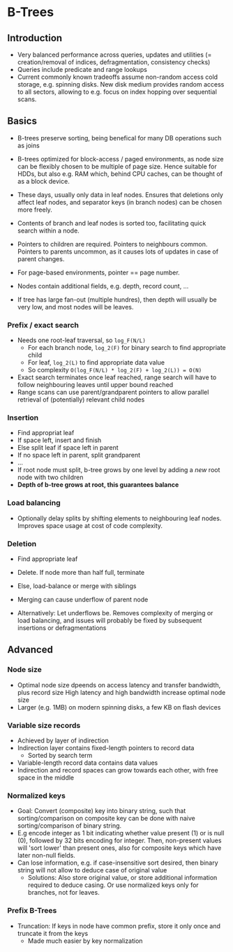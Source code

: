 # B-Trees

## Introduction

- Very balanced performance across queries, updates and utilities 
  (= creation/removal of indices, defragmentation, consistency checks)
- Queries include predicate and range lookups
- Current commonly known tradeoffs assume non-random access cold storage, e.g.
  spinning disks. New disk medium provides random access to all sectors,
  allowing to e.g. focus on index hopping over sequential scans.

## Basics

- B-trees preserve sorting, being benefical for many DB operations such as joins
- B-trees optimized for block-access / paged environments, as node size can be
  flexibly chosen to be multiple of page size. Hence suitable for HDDs, but
  also e.g. RAM which, behind CPU caches, can be thought of as a block device.

- These days, usually only data in leaf nodes. Ensures that deletions only
  affect leaf nodes, and separator keys (in branch nodes) can be chosen more
  freely.
- Contents of branch and leaf nodes is sorted too, facilitating quick search
  within a node.

- Pointers to children are required. Pointers to neighbours common. Pointers to
  parents uncommon, as it causes lots of updates in case of parent changes.
- For page-based environments, pointer == page number.

- Nodes contain additional fields, e.g. depth, record count, ...

- If tree has large fan-out (multiple hundres), then depth will usually be very
  low, and most nodes will be leaves.

### Prefix / exact search

- Needs one root-leaf traversal, so `log_F(N/L)`
  - For each branch node, `log_2(F)` for binary search to find appropriate child
  - For leaf, `log_2(L)` to find appropriate data value
  - So complexity `O(log_F(N/L) * log_2(F) + log_2(L)) = O(N)`
- Exact search terminates once leaf reached, range search will have to follow
  neighbouring leaves until upper bound reached
- Range scans can use parent/grandparent pointers to allow parallel retrieval
  of (potentially) relevant child nodes

### Insertion

- Find appropriat leaf
- If space left, insert and finish
- Else split leaf if space left in parent
- If no space left in parent, split grandparent
- ...
- If root node must split, b-tree grows by one level by adding a *new* root
  node with two children
- **Depth of b-tree grows at root, this guarantees balance**

### Load balancing

- Optionally delay splits by shifting elements to neighbouring leaf nodes.
  Improves space usage at cost of code complexity.

### Deletion

- Find appropriate leaf
- Delete. If node more than half full, terminate
- Else, load-balance or merge with siblings
- Merging can cause underflow of parent node

- Alternatively: Let underflows be. Removes complexity of merging or load
  balancing, and issues will probably be fixed by subsequent insertions or
  defragmentations

## Advanced

### Node size

- Optimal node size dpeends on access latency and transfer bandwidth, plus
  record size
  High latency and high bandwidth increase optimal node size
- Larger (e.g. 1MB) on modern spinning disks, a few KB on flash devices

### Variable size records

- Achieved by layer of indirection
- Indirection layer contains fixed-length pointers to record data
  - Sorted by search term
- Variable-length record data contains data values
- Indirection and record spaces can grow towards each other, with free space in
  the middle

### Normalized keys

- Goal: Convert (composite) key into binary string, such that
  sorting/comparison on composite key can be done with naive sorting/comparison
  of binary string.
- E.g encode integer as 1 bit indicating whether value present (1) or is null
  (0), followed by 32 bits encoding for integer. Then, non-present values will
  'sort lower' than present ones, also for composite keys which have later
  non-null fields.
- Can lose information, e.g. if case-insensitive sort desired, then binary
  string will not allow to deduce case of original value
  - Solutions: Also store original value, or store additional information
    required to deduce casing. Or use normalized keys only for branches, not
    for leaves.

### Prefix B-Trees

- Truncation: If keys in node have common prefix, store it only once and
  truncate it from the keys
  - Made much easier by key normalization
